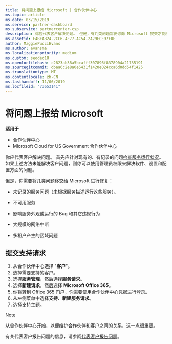 ```yaml
---
title: 将问题上报给 Microsoft | 合作伙伴中心
ms.topic: article
ms.date: 03/15/2019
ms.service: partner-dashboard
ms.subservice: partnercenter-csp
description: 你应代表客户解决问题。 但是，有几类问题需要你向 Microsoft 提交才能解决问题。
ms.assetid: F4BFAB24-2CC6-4F77-AC54-2A29ECE97F0E
author: MaggiePucciEvans
ms.author: evansma
ms.localizationpriority: medium
ms.custom: seodec18
ms.openlocfilehash: c2823ab38a5bcafff307896f8378904a21735191
ms.sourcegitcommit: dbaa6c2e8a0e6431f1420e024cca6d0dd54f1425
ms.translationtype: MT
ms.contentlocale: zh-CN
ms.lasthandoff: 11/06/2019
ms.locfileid: "73653141"
---
```

# <a name="escalate-problems-to-microsoft"></a>将问题上报给 Microsoft

**适用于**

-  合作伙伴中心
-  Microsoft Cloud for US Government 合作伙伴中心


你应代表客户解决问题。 首先应针对现有的、有记录的问题[检查服务运行状况](check-service-health.md)。 如果上述方法未能解决客户问题，则你可以使用管理员权限来解决软件、设置和配置方面的问题。

但是，你需要将几类问题移交给 Microsoft 进行修复：

-   未记录的服务问题（未根据服务描述运行这些服务）。

-   不可用服务

-   影响服务外观或运行的 Bug 和其它违规行为

-   大规模的网络中断

-   多租户产生的区域问题

## <a name="submit-a-support-request"></a>提交支持请求

1. 从合作伙伴中心选择 "**客户**"。
2. 选择需要支持的客户。
3. 选择**服务管理**，然后选择**服务请求**。
4. 选择**新建请求**，然后选择 **Microsoft Office 365**。
5. 你将转到 Office 365 门户，你需要使用合作伙伴中心凭据进行登录。
6. 从左侧菜单中选择**支持**、**新建服务请求**。
7. 选择支持主题。

>[!NOTE]
>从合作伙伴中心开始，以便维护合作伙伴和客户之间的关系，这一点很重要。 


有关代表客户报告问题的信息，请参阅[代表客户报告问题](report-problems-on-behalf-of-a-customer.md)。

 

 



